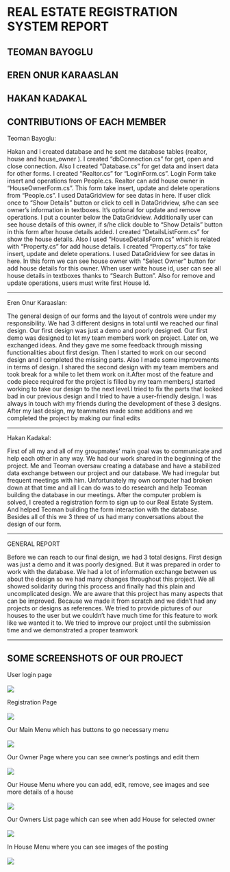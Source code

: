 # REAL ESTATE REGISTRATION SYSTEM REPORT
## TEOMAN BAYOGLU
## EREN ONUR KARAASLAN
## HAKAN KADAKAL
## CONTRIBUTIONS OF EACH MEMBER

<p>Teoman Bayoglu:</p> Hakan and I created database and he sent me database
tables (realtor, house and house_owner ). I created “dbConnection.cs” for
get, open and close connection. Also I created “Database.cs” for get data
and insert data for other forms. I created “Realtor.cs” for “LoginForm.cs”.
Login Form take insert and operations from People.cs. Realtor can add
house owner in “HouseOwnerForm.cs”. This form take insert, update and
delete operations from “People.cs”. I used DataGridview for see datas in
here. If user click once to “Show Details” button or click to cell in
DataGridview, s/he can see owner’s information in textboxes. It’s optional
for update and remove operations. I put a counter below the DataGridview.
Additionally user can see house details of this owner, if s/he click double
to “Show Details” button in this form after house details added. I created
“DetailsListForm.cs” for show the house details. Also I used
“HouseDetailsForm.cs” which is related with “Property.cs” for add house
details. I created “Property.cs” for take insert, update and delete
operations. I used DataGridview for see datas in here. In this form we can
see house owner with “Select Owner” button for add house details for this
owner. When user write house id, user can see all house details in
textboxes thanks to “Search Button”. Also for remove and update
operations, users must write first House Id.<hr/>
<p>Eren Onur Karaaslan:</p> The general design of our forms and the layout of
controls were under my responsibility. We had 3 different designs in total
until we reached our final design. Our first design was just a demo and
poorly designed. Our first demo was designed to let my team members
work on project. Later on, we exchanged ideas. And they gave me some
feedback through missing functionalities about first design. Then I started
to work on our second design and I completed the missing parts. Also I
made some improvements in terms of design. I shared the second design
with my team members and took break for a while to let them work on
it.After most of the feature and code piece required for the project is filled
by my team members,I started working to take our design to the next
level.I tried to fix the parts that looked bad in our previous design and I
tried to have a user-friendly design. I was always in touch with my friends
during the development of these 3 designs. After my last design, my
teammates made some additions and we completed the project by making
our final edits<hr/>
<p>Hakan Kadakal:</p>First of all my and all of my groupmates’ main goal was to
communicate and help each other in any way. We had our work shared in
the beginning of the project. Me and Teoman oversaw creating a database
and have a stabilized data exchange between our project and our
database. We had irregular but frequent meetings with him. Unfortunately
my own computer had broken down at that time and all I can do was to do
research and help Teoman building the database in our meetings. After
the computer problem is solved, I created a registration form to sign up to
our Real Estate System. And helped Teoman building the form interaction
with the database. Besides all of this we 3 three of us had many
conversations about the design of our form.<hr/>
 GENERAL REPORT

Before we can reach to our final design, we had 3 total designs. First
design was just a demo and it was poorly designed. But it was prepared in
order to work with the database. We had a lot of information exchange
between us about the design so we had many changes throughout this
project. We all showed solidarity during this process and finally had this
plain and uncomplicated design. We are aware that this project has many
aspects that can be improved. Because we made it from scratch and we
didn’t had any projects or designs as references. We tried to provide
pictures of our houses to the user but we couldn’t have much time for this
feature to work like we wanted it to. We tried to improve our project until
the submission time and we demonstrated a proper teamwork<hr/>
## SOME SCREENSHOTS OF OUR PROJECT

User login page<br/><br/>
<img src="https://github.com/bayogluteoman/CSharp-Projects/blob/main/Project%20Screenshots/LoginPage.png" />

Registration Page<br/><br/>
<img src="https://github.com/bayogluteoman/CSharp-Projects/blob/main/Project%20Screenshots/SignupPage.png" />

Our Main Menu which has buttons to go necessary menu<br/><br/>
<img src="https://github.com/bayogluteoman/CSharp-Projects/blob/main/Project%20Screenshots/MainMenu.png" />

Our Owner Page where you can see owner’s postings and edit them<br/><br/>
<img src="https://github.com/bayogluteoman/CSharp-Projects/blob/main/Project%20Screenshots/OwnersMenu.png" />

Our House Menu where you can add, edit, remove, see images and see more details of a house<br/><br/>
<img src="https://github.com/bayogluteoman/CSharp-Projects/blob/main/Project%20Screenshots/HouseMenu.png" />

Our Owners List page which can see when add House for selected owner<br/><br/>
<img src="https://github.com/bayogluteoman/CSharp-Projects/blob/main/Project%20Screenshots/ShowOwners.png" />

In House Menu where you can see images of the posting<br/><br/>
<img src="https://github.com/bayogluteoman/CSharp-Projects/blob/main/Project%20Screenshots/ShowImage.png" />





